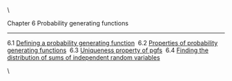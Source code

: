 \



Chapter 6
Probability generating functions

------------------------------------------------------------------------

6.1 [Defining a probability generating function](nose20.htm#x33-580001)
 6.2 [Properties of probability generating
functions](nose21.htm#x34-590002)
 6.3 [Uniqueness property of pgfs](nose22.htm#x35-600003)
 6.4 [Finding the distribution of sums of independent random
variables](nose23.htm#x36-610004)

\


